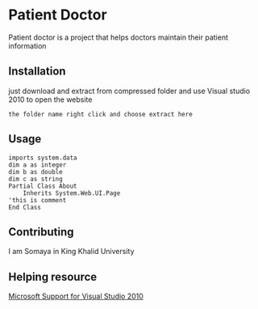 # Patient Doctor

Patient doctor is a project that helps doctors maintain their patient information

## Installation

just download and extract from compressed folder and use Visual studio 2010 to open the website

```folder
the folder name right click and choose extract here
```
## Usage
```visual basic
imports system.data
dim a as integer
dim b as double
dim c as string
Partial Class About
    Inherits System.Web.UI.Page
'this is comment
End Class
```
## Contributing
I am Somaya  in King Khalid University 

## Helping resource
[Microsoft Support for Visual Studio 2010](https://support.microsoft.com/en-us/lifecycle/search/1117)
